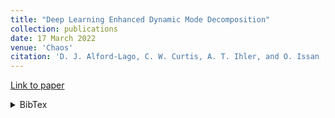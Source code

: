 ```yaml
---
title: "Deep Learning Enhanced Dynamic Mode Decomposition"
collection: publications
date: 17 March 2022
venue: 'Chaos'
citation: 'D. J. Alford-Lago, C. W. Curtis, A. T. Ihler, and O. Issan , "Deep learning enhanced dynamic mode decomposition", Chaos 32, 033116 (2022) https://doi.org/10.1063/5.0073893'
---
```


[Link to paper](https://aip.scitation.org/doi/10.1063/5.0073893)

<details><summary>BibTex</summary>

    @article{dldmd_2022,
    author = {Alford-Lago,D. J.  and Curtis,C. W.  and Ihler,A. T.  and Issan,O. },
    title = {Deep learning enhanced dynamic mode decomposition},
    journal = {Chaos: An Interdisciplinary Journal of Nonlinear Science},
    volume = {32},
    number = {3},
    pages = {033116},
    year = {2022},
    doi = {10.1063/5.0073893},
    URL = {https://doi.org/10.1063/5.0073893},
    eprint = {https://doi.org/10.1063/5.0073893}
    }

</details>